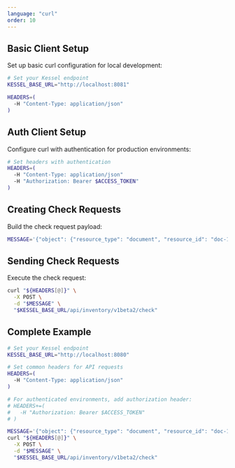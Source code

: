 ```yaml
---
language: "curl"
order: 10
---
```


## Basic Client Setup

Set up basic curl configuration for local development:

```bash
# Set your Kessel endpoint
KESSEL_BASE_URL="http://localhost:8081"

HEADERS=(
  -H "Content-Type: application/json"
)
```

## Auth Client Setup

Configure curl with authentication for production environments:

```bash
# Set headers with authentication
HEADERS=(
  -H "Content-Type: application/json"
  -H "Authorization: Bearer $ACCESS_TOKEN"
)
```

## Creating Check Requests

Build the check request payload:

```bash
MESSAGE='{"object": {"resource_type": "document", "resource_id": "doc-123", "reporter": {"type": "drive"}}, "relation": "view", "subject": {"resource": {"resource_type": "principal", "resource_id": "sarah", "reporter": {"type": "rbac"}}}}'
```

## Sending Check Requests

Execute the check request:

```bash
curl "${HEADERS[@]}" \
  -X POST \
  -d "$MESSAGE" \
  "$KESSEL_BASE_URL/api/inventory/v1beta2/check"
```

## Complete Example

```bash
# Set your Kessel endpoint
KESSEL_BASE_URL="http://localhost:8080"

# Set common headers for API requests
HEADERS=(
  -H "Content-Type: application/json"
)

# For authenticated environments, add authorization header:
# HEADERS+=(
#   -H "Authorization: Bearer $ACCESS_TOKEN"
# )

MESSAGE='{"object": {"resource_type": "document", "resource_id": "doc-123", "reporter": {"type": "drive"}}, "relation": "view", "subject": {"resource": {"resource_type": "principal", "resource_id": "sarah", "reporter": {"type": "rbac"}}}}'
curl "${HEADERS[@]}" \
  -X POST \
  -d "$MESSAGE" \
  "$KESSEL_BASE_URL/api/inventory/v1beta2/check"
```
